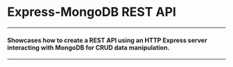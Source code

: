 # Express-MongoDB REST API
---
#### Showcases how to create a REST API using an HTTP Express server interacting with MongoDB for CRUD data manipulation. 
--- 
